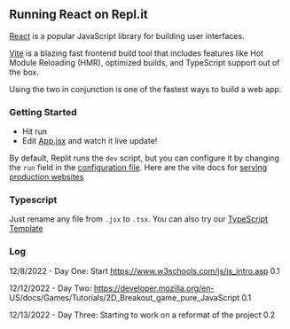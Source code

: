 ## Running React on Repl.it

[React](https://reactjs.org/) is a popular JavaScript library for building user interfaces.

[Vite](https://vitejs.dev/) is a blazing fast frontend build tool that includes features like Hot Module Reloading (HMR), optimized builds, and TypeScript support out of the box.

Using the two in conjunction is one of the fastest ways to build a web app.

### Getting Started
- Hit run
- Edit [App.jsx](#src/App.jsx) and watch it live update!

By default, Replit runs the `dev` script, but you can configure it by changing the `run` field in the [configuration file](#.replit). Here are the vite docs for [serving production websites](https://vitejs.dev/guide/build.html)

### Typescript

Just rename any file from `.jsx` to `.tsx`. You can also try our [TypeScript Template](https://replit.com/@replit/React-TypeScript)

### Log

12/8/2022 - Day One: Start https://www.w3schools.com/js/js_intro.asp 0.1

12/12/2022 - Day Two: https://developer.mozilla.org/en- 
US/docs/Games/Tutorials/2D_Breakout_game_pure_JavaScript 0.1

12/13/2022 - Day Three: Starting to work on a reformat of the project 0.2